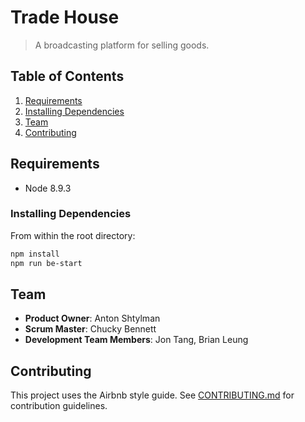 # Trade House

> A broadcasting platform for selling goods.

## Table of Contents

1. [Requirements](#requirements)
1. [Installing Dependencies](#installing-dependencies)
1. [Team](#team)
1. [Contributing](#contributing)

## Requirements

- Node 8.9.3

### Installing Dependencies

From within the root directory:

```sh
npm install
npm run be-start
```

## Team

  - __Product Owner__: Anton Shtylman
  - __Scrum Master__: Chucky Bennett
  - __Development Team Members__: Jon Tang, Brian Leung

## Contributing

This project uses the Airbnb style guide. See [CONTRIBUTING.md](CONTRIBUTING.md) for contribution guidelines.